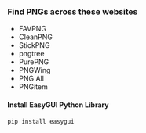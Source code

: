 ### Find PNGs across these websites
- FAVPNG
- CleanPNG
- StickPNG
- pngtree
- PurePNG
- PNGWing
- PNG All
- PNGitem

#### Install EasyGUI Python Library
`pip install easygui`